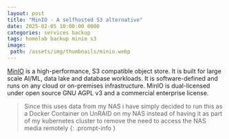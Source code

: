 ```yaml
---
layout: post
title: "MinIO - A selfhosted S3 alternative"
date: 2025-02-05 10:00:00 0000
categories: services backup
tags: homelab backup minio s3
image:
 path: /assets/img/thumbnails/minio.webp
---
```


[MinIO](https://min.io/) is a high-performance, S3 compatible object store. It is built for large scale AI/ML, data lake and database workloads. It is software-defined and runs on any cloud or on-premises infrastructure. MinIO is dual-licensed under open source GNU AGPL v3 and a commercial enterprise license. 

> Since this uses data from my NAS i have simply decided to run this as a Docker Container on UnRAID on my NAS instead of having it as part of my kubernetes cluster to remove the need to access the NAS media remotely
{: .prompt-info }